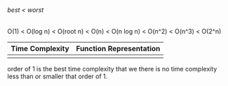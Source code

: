 ###### best < worst
O(1) < O(log n) < O(root n) < O(n) < O(n log n) < O(n^2) < O(n^3) < O(2^n)

| Time Complexity | Function Representation |
| --------------- | ----------------------- |
|                 |                         |

order of 1 is the best time complexity that we there is no time complexity less than or smaller that order of 1.
